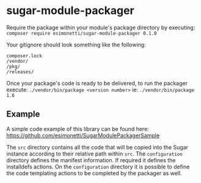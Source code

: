 # sugar-module-packager

Require the package within your module's package directory by executing: `composer require esimonetti/sugar-module-packager 0.1.0`

Your gitignore should look something like the following:
```
composer.lock
/vendor/
/pkg/
/releases/
```

Once your package's code is ready to be delivered, to run the packager execute: `./vendor/bin/package <version number>` ie: `./vendor/bin/package 1.6`

## Example
A simple code example of this library can be found here: https://github.com/esimonetti/SugarModulePackagerSample

The `src` directory contains all the code that will be copied into the Sugar instance according to their relative path within `src`.
The `configuration` directory defines the manifest information. If required it defines the installdefs actions. On the `configuration` directory it is possible to define the code templating actions to be completed by the packager as well.
